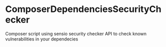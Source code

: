 ComposerDependenciesSecurityChecker
===================================

Composer script using sensio security checker API to check known vulnerabilities in your dependecies
